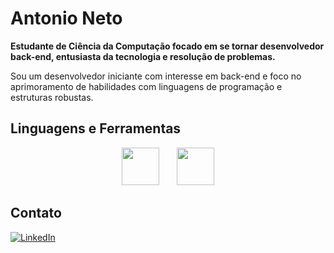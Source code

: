 # Antonio Neto

**Estudante de Ciência da Computação focado em se tornar desenvolvedor back-end, entusiasta da tecnologia e resolução de problemas.**

Sou um desenvolvedor iniciante com interesse em back-end e foco no aprimoramento de habilidades com linguagens de programação e estruturas robustas.

## Linguagens e Ferramentas





<p align="center">
  <img src="https://cdn.jsdelivr.net/gh/devicons/devicon/icons/java/java-original.svg" width="60" />
  &nbsp;&nbsp;&nbsp;&nbsp;&nbsp;
  <img src="https://cdn.jsdelivr.net/gh/devicons/devicon/icons/javascript/javascript-original.svg" width="60" />
</p>


## Contato
[![LinkedIn](https://img.shields.io/badge/LinkedIn-blue?logo=linkedin&style=for-the-badge)](https://www.linkedin.com/in/antonio-neto-1222012b9)

